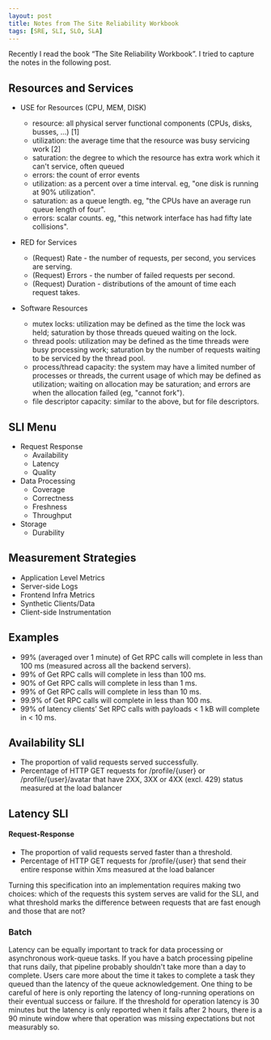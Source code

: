 ```yaml
---
layout: post
title: Notes from The Site Reliability Workbook
tags: [SRE, SLI, SLO, SLA]
---
```


Recently I read the book “The Site Reliability Workbook”. I tried to capture the notes in the following post.

## Resources and Services

* USE for Resources (CPU, MEM, DISK)
  * resource: all physical server functional components (CPUs, disks, busses, ...) [1]
  * utilization: the average time that the resource was busy servicing work [2]
  * saturation: the degree to which the resource has extra work which it can't service, often queued
  * errors: the count of error events
  * utilization: as a percent over a time interval. eg, "one disk is running at 90% utilization".
  * saturation: as a queue length. eg, "the CPUs have an average run queue length of four".
  * errors: scalar counts. eg, "this network interface has had fifty late collisions".

* RED for Services
  * (Request) Rate - the number of requests, per second, you services are serving.
  * (Request) Errors - the number of failed requests per second.
  * (Request) Duration - distributions of the amount of time each request takes.

* Software Resources
  * mutex locks: utilization may be defined as the time the lock was held; saturation by those threads queued waiting on the lock.
  * thread pools: utilization may be defined as the time threads were busy processing work; saturation by the number of requests waiting to be serviced by the thread pool.
  * process/thread capacity: the system may have a limited number of processes or threads, the current usage of which may be defined as utilization; waiting on allocation may be saturation; and errors are when the allocation failed (eg, "cannot fork").
  * file descriptor capacity: similar to the above, but for file descriptors.



## SLI Menu

* Request Response
  * Availability
  * Latency
  * Quality
* Data Processing
  * Coverage
  * Correctness
  * Freshness
  * Throughput
* Storage
  * Durability

## Measurement Strategies

* Application Level Metrics
* Server-side Logs
* Frontend Infra Metrics
* Synthetic Clients/Data
* Client-side Instrumentation

## Examples
* 99% (averaged over 1 minute) of Get RPC calls will complete in less than 100 ms (measured across all the backend servers).
* 99% of Get RPC calls will complete in less than 100 ms.
* 90% of Get RPC calls will complete in less than 1 ms.
* 99% of Get RPC calls will complete in less than 10 ms.
* 99.9% of Get RPC calls will complete in less than 100 ms.
* 99% of latency clients’ Set RPC calls with payloads < 1 kB will complete in < 10 ms.


## Availability SLI
* The proportion of valid requests served successfully.
* Percentage of HTTP GET requests for /profile/{user} or /profile/{user}/avatar that have 2XX, 3XX or 4XX (excl. 429) status measured at the load balancer

## Latency SLI

#### Request-Response
* The proportion of valid requests served faster than a threshold.
* Percentage of HTTP GET requests for /profile/{user} that send their entire response within Xms measured at the load balancer

Turning this specification into an implementation requires making two
choices: which of the requests this system serves are valid for the SLI,
and what threshold marks the difference between requests that are fast
enough and those that are not?


### Batch

Latency can be equally important to track for data processing or
asynchronous work-queue tasks. If you have a batch processing pipeline
that runs daily, that pipeline probably shouldn't take more than a day to
complete. Users care more about the time it takes to complete a task
they queued than the latency of the queue acknowledgement.
One thing to be careful of here is only reporting the latency of
long-running operations on their eventual success or failure. If the
threshold for operation latency is 30 minutes but the latency is only
reported when it fails after 2 hours, there is a 90 minute window where
that operation was missing expectations but not measurably so.
